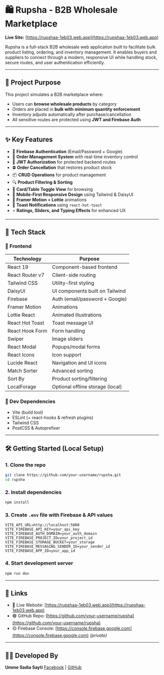 
# 🛍️ Rupsha - B2B Wholesale Marketplace

**Live Site:** [https://rupshaa-1eb03.web.app](https://rupshaa-1eb03.web.app)

Rupsha is a full-stack B2B wholesale web application built to facilitate bulk product listing, ordering, and inventory management. It enables buyers and suppliers to connect through a modern, responsive UI while handling stock, secure routes, and user authentication efficiently.


---

## 🎯 Project Purpose

This project simulates a B2B marketplace where:

- Users can **browse wholesale products** by category
- Orders are placed in **bulk with minimum quantity enforcement**
- Inventory adjusts automatically after purchase/cancellation
- All sensitive routes are protected using **JWT and Firebase Auth**

---

## ✨ Key Features

- 🔐 **Firebase Authentication** (Email/Password + Google)
- 🛒 **Order Management System** with real-time inventory control
- 🧾 **JWT Authorization** for protected backend routes
- ⛔ **Order Cancellation** that restores product stock
- 📦 **CRUD Operations** for product management
- 🔍 **Product Filtering & Sorting**
- 🔁 **Card/Table Toggle View** for browsing
- 📲 **Mobile-First Responsive Design** using Tailwind & DaisyUI
- 🌈 **Framer Motion + Lottie** animations
- 🚨 **Toast Notifications** using `react-hot-toast`
- ⭐ **Ratings, Sliders, and Typing Effects** for enhanced UX

---

## 🧩 Tech Stack

### 🔧 Frontend

| Technology        | Purpose                                 |
|------------------|------------------------------------------|
| React 19         | Component-based frontend                 |
| React Router v7  | Client-side routing                      |
| Tailwind CSS     | Utility-first styling                    |
| DaisyUI          | UI components built on Tailwind          |
| Firebase         | Auth (email/password + Google)           |
| Framer Motion    | Animations                               |
| Lottie React     | Animated illustrations                   |
| React Hot Toast  | Toast message UI                         |
| React Hook Form  | Form handling                            |
| Swiper           | Image sliders                            |
| React Modal      | Popups/modal forms                       |
| React Icons      | Icon support                             |
| Lucide React     | Navigation and UI icons                  |
| Match Sorter     | Advanced sorting                         |
| Sort By          | Product sorting/filtering                |
| LocalForage      | Optional offline storage (local)         |

### 🧪 Dev Dependencies

- Vite (build tool)
- ESLint (+ react-hooks & refresh plugins)
- Tailwind CSS
- PostCSS & Autoprefixer

---

## 🛠️ Getting Started (Local Setup)

### 1. Clone the repo

```bash
git clone https://github.com/your-username/rupsha.git
cd rupsha
````

### 2. Install dependencies

```bash
npm install
```

### 3. Create `.env` file with Firebase & API values

```env
VITE_API_URL=http://localhost:5000
VITE_FIREBASE_API_KEY=your_api_key
VITE_FIREBASE_AUTH_DOMAIN=your_auth_domain
VITE_FIREBASE_PROJECT_ID=your_project_id
VITE_FIREBASE_STORAGE_BUCKET=your_storage
VITE_FIREBASE_MESSAGING_SENDER_ID=your_sender_id
VITE_FIREBASE_APP_ID=your_app_id
```

### 4. Start development server

```bash
npm run dev
```

---

## 🔗 Links

* 🔴 Live Website: [https://rupshaa-1eb03.web.app](https://rupshaa-1eb03.web.app)
* 🟢 GitHub Repo: [https://github.com/your-username/rupsha](https://github.com/your-username/rupsha)
* 🟡 Firebase Console: [https://console.firebase.google.com](https://console.firebase.google.com) *(private)*

---

## 👩‍💻 Developed By

**Umme Sadia Sayti**
[Facebook](https://fb.com/umme.sadia.sayti) | [GitHub](https://github.com/sadia126)



